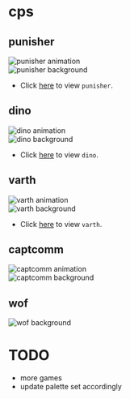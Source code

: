 # cps
## punisher
![punisher animation](https://raw.githubusercontent.com/bombzj/arcade-sprite-viewer/master/res/punisheranim.gif)<br/>
![punisher background](https://raw.githubusercontent.com/bombzj/arcade-sprite-viewer/master/res/punishermap.png)<br/>

* Click [here](https://bombzj.github.io/arcade-sprite-viewer/?punisher) to view `punisher`.

## dino
![dino animation](https://raw.githubusercontent.com/bombzj/arcade-sprite-viewer/master/res/animdino.gif)<br/>
![dino background](https://raw.githubusercontent.com/bombzj/arcade-sprite-viewer/master/res/mapdino.png)<br/>

* Click [here](https://bombzj.github.io/arcade-sprite-viewer/?dino) to view `dino`.

## varth
![varth animation](https://raw.githubusercontent.com/bombzj/arcade-sprite-viewer/master/res/animvarth.gif)<br/>
![varth background](https://raw.githubusercontent.com/bombzj/arcade-sprite-viewer/master/res/mapvarth.png)<br/>

* Click [here](https://bombzj.github.io/arcade-sprite-viewer/?varth) to view `varth`.

## captcomm
![captcomm animation](https://raw.githubusercontent.com/bombzj/arcade-sprite-viewer/master/res/animcapt.gif)<br/>
![captcomm background](https://raw.githubusercontent.com/bombzj/arcade-sprite-viewer/master/res/mapcapt.png)<br/>

## wof
![wof background](https://raw.githubusercontent.com/bombzj/arcade-sprite-viewer/master/res/mapwof.png)<br/>

# TODO
* more games
* update palette set accordingly